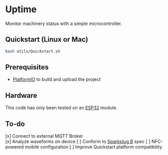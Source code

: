 # Uptime

Monitor machinery status with a simple microcontroller.

## Quickstart (Linux or Mac)

```bash
bash utils/Quickstart.sh
```

## Prerequisites

- [PlatformIO](docs/PLATFORMIO.md) to build and upload the project

## Hardware

This code has only been tested on an [ESP32](https://www.olimex.com/Products/IoT/ESP32/ESP32-POE/open-source-hardware) module.

## To-do

[x] Connect to external MQTT Broker    
[x] Analyze waveforms on device
[ ] Conform to [Sparkplug B](https://s3.amazonaws.com/cirrus-link-com/Sparkplug+Specification+Version+1.0.pdf) spec
[ ] NFC-powered mobile configuration
[ ] Improve Quickstart platform compatibility 
